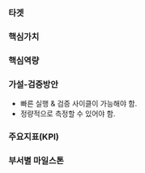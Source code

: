### 타겟

### 핵심가치

### 핵심역량

### 가설-검증방안
- 빠른 실행 & 검증 사이클이 가능해야 함.
- 정량적으로 측정할 수 있어야 함.

### 주요지표(KPI)

### 부서별 마일스톤

